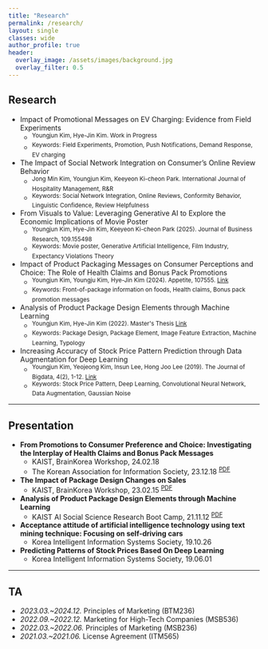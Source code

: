 ```yaml
---  
title: "Research"
permalink: /research/
layout: single
classes: wide
author_profile: true
header:
  overlay_image: /assets/images/background.jpg
  overlay_filter: 0.5
---
```

## Research


- Impact of Promotional Messages on EV Charging: Evidence from Field Experiments
    - <sup> Youngjun Kim, Hye-Jin Kim. Work in Progress </sup>
    - <sup> Keywords: Field Experiments, Promotion, Push Notifications, Demand Response, EV charging </sup>
- The Impact of Social Network Integration on Consumer’s Online Review Behavior
    - <sup> Jong Min Kim, Youngjun Kim, Keeyeon Ki-cheon Park. International Journal of Hospitality Management, R&R </sup>
    - <sup> Keywords: Social Network Integration, Online Reviews, Conformity Behavior, Linguistic Confidence, Review Helpfulness  </sup>
- From Visuals to Value: Leveraging Generative AI to Explore the Economic Implications of Movie Poster
    - <sup> Youngjun Kim, Hye-Jin Kim, Keeyeon Ki-cheon Park (2025). Journal of Business Research, 109.155498  </sup>
    - <sup> Keywords: Movie poster, Generative Artificial Intelligence, Film Industry, Expectancy Violations Theory </sup>
- Impact of Product Packaging Messages on Consumer Perceptions and Choice: The Role of Health Claims and Bonus Pack Promotions
    - <sup> Youngjun Kim, Youngju Kim, Hye-Jin Kim (2024). Appetite, 107555. [Link](https://doi.org/10.1016/j.appet.2024.107555) </sup>
    - <sup> Keywords: Front-of-package information on foods, Health claims, Bonus pack promotion messages </sup>
- Analysis of Product Package Design Elements through Machine Learning
    - <sup> Youngjun Kim, Hye-Jin Kim (2022). Master's Thesis [Link](https://koasas.kaist.ac.kr/handle/10203/308150) </sup>
    - <sup>	Keywords: Package Design, Package Element, Image Feature Extraction, Machine Learning, Typology  </sup>
- Increasing Accuracy of Stock Price Pattern Prediction through Data Augmentation for Deep Learning
    - <sup> Youngjun Kim, Yeojeong Kim, Insun Lee, Hong Joo Lee (2019). The Journal of Bigdata, 4(2), 1-12. [Link](https://haribojun.github.io/exp1/) </sup>
    - <sup>	Keywords: Stock Price Pattern, Deep Learning, Convolutional Neural Network, Data Augmentation, Gaussian Noise </sup>


---
## Presentation

- **From Promotions to Consumer Preference and Choice: Investigating the Interplay of Health Claims and Bonus Pack Messages**
  - KAIST, BrainKorea Workshop, 24.02.18
  - The Korean Association for Information Society, 23.12.18 <sup>[PDF](https://haribojun.github.io/assets/pdfs/240218_presentation.pdf)</sup>
- **The Impact of Package Design Changes on Sales**
  - KAIST, BrainKorea Workshop, 23.02.15 <sup>[PDF](https://haribojun.github.io/assets/pdfs/230215_presentation.pdf)</sup>
- **Analysis of Product Package Design Elements through Machine Learning**
  - KAIST AI Social Science Research Boot Camp, 21.11.12 <sup>[PDF](https://haribojun.github.io/assets/pdfs/211112_presentation.pdf)</sup>
- **Acceptance attitude of artificial intelligence technology using text mining technique: Focusing on self-driving cars**
  - Korea Intelligent Information Systems Society, 19.10.26
- **Predicting Patterns of Stock Prices Based On Deep Learning**
  - Korea Intelligent Information Systems Society, 19.06.01


<!-- ---


## Projects

- *2023.08.~* ScalarData R&D MOU with KAIST Q-Marketing Lab for EV Charging
  - Role: Data Analysis & Field Experiments
  - Successfully established a Memorandum of Understanding(MOU)
  - [Article](https://www.hankyung.com/economy/article/202308259512O)

- *2022.04.~2022.12.* Global Technology Strategy Analysis Platform Research and Development (PI: Hoon Sohn, KAIST) 
  - Role: Big Data Analysis
  - Tools: Ubuntu, Server, Python
  - Confidential Project

- *2021.05.~2021.12.* Research on the Change of personal behavior and business strategy in the Post-AI era (KAIST) 
  - Role: Research Assisted
  - Tools: Python
  - Objective: Analysis and prediction of the Metaverse, which is receiving attention as a new paradigm in the Post-AI era. & Strategies for AI startups in the Post-AI era that are threatened by the lack of proprietary data assets, which are the foundation of survival.

- *2020.03.~2020.12.* Brand Voiceprint (KAIST) 
  - Role: Research Assisted
  - Tools: Python, Google API
  - Objective: Can we find the right voice for a brand? -->

---

## TA

- *2023.03.~2024.12.* Principles of Marketing (BTM236)
- *2022.09.~2022.12.* Marketing for High-Tech Companies (MSB536)
- *2022.03.~2022.06.* Principles of Marketing (MSB236)
- *2021.03.~2021.06.* License Agreement (ITM565)
